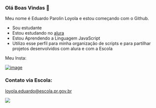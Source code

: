 ### Olá Boas Vindas 👋

Meu nome é Eduardo Parolin Loyola e estou começando com o Github.

- Sou estudante
- Estou estudando no [alura](https://www.alura.com.br)
- Estou Aprendendo a Linguagem JavaScript
- Utilizo esse perfil para minha organização de scripts e para partilhar projetos desenvolvidos com alura e com a Escola

Meu Insta:


[![image](https://github.com/EduardoParolinLoyola/EduardoParolinLoyola/assets/133017858/5b54e44b-97a0-4e84-b631-ccccb1be28ed)
](https://www.instagram/@eduarduuu7)

### Contato via Escola:

loyola.eduardo@escola.pr.gov.br

![](https://media.tenor.com/2GfXe70THN0AAAAM/italian-greyhound-relatable.gif)
